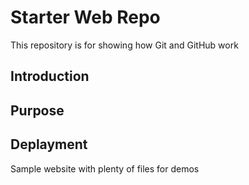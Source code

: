 # Starter Web Repo

This repository is for showing how Git and GitHub work

## Introduction


## Purpose

## Deplayment

Sample website with plenty of files for demos